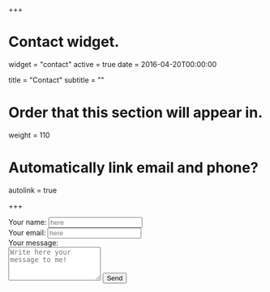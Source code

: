 +++
# Contact widget.
widget = "contact"
active = true
date = 2016-04-20T00:00:00

title = "Contact"
subtitle = ""

# Order that this section will appear in.
weight = 110

# Automatically link email and phone?
autolink = true

+++

<form action="https://formspree.io/peter.baumgartner@icloud.com" method="POST">
  <label for="name">Your name: </label>
  <input type="text" name="name" required="required" placeholder="here"><br>
  <label for="email">Your email: </label>
  <input type="email" name="_replyto" required="required" placeholder="here"><br>
  <label for="message">Your message:</label><br>
  <textarea rows="4" name="message" id="message" required="required" class="form-control" placeholder="Write here your message to me!"></textarea>
  <input type="hidden" name="_next" value="/thanks" />
  <input type="submit" value="Send" name="submit" class="btn btn-primary btn-outline">
  <input type="hidden" name="_subject" value="[Educational Patterns]: Contact page" />
  <input type="text" name="_gotcha" style="display:none" />
</form>
